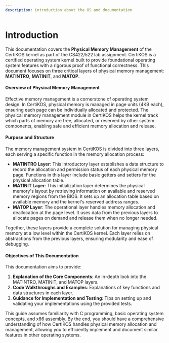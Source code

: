 ```yaml
---
description: introduction about the OS and documentation
---
```


# Introduction

This documentation covers the **Physical Memory Management** of the CertiKOS kernel as part of the CS422/522 lab assignment. CertiKOS is a certified operating system kernel built to provide foundational operating system features with a rigorous proof of functional correctness. This document focuses on three critical layers of physical memory management: **MATINTRO**, **MATINIT**, and **MATOP**.

#### Overview of Physical Memory Management

Effective memory management is a cornerstone of operating system design. In CertiKOS, physical memory is managed in page units (4KB each), ensuring each page can be individually allocated and protected. The physical memory management module in CertiKOS helps the kernel track which parts of memory are free, allocated, or reserved by other system components, enabling safe and efficient memory allocation and release.

#### Purpose and Structure

The memory management system in CertiKOS is divided into three layers, each serving a specific function in the memory allocation process:

* **MATINTRO Layer**: This introductory layer establishes a data structure to record the allocation and permission status of each physical memory page. Functions in this layer include basic getters and setters for the physical allocation table.
* **MATINIT Layer**: This initialization layer determines the physical memory's layout by retrieving information on available and reserved memory regions from the BIOS. It sets up an allocation table based on available memory and the kernel's reserved address ranges.
* **MATOP Layer**: The operational layer handles memory allocation and deallocation at the page level. It uses data from the previous layers to allocate pages on demand and release them when no longer needed.

Together, these layers provide a complete solution for managing physical memory at a low level within the CertiKOS kernel. Each layer relies on abstractions from the previous layers, ensuring modularity and ease of debugging.

#### Objectives of This Documentation

This documentation aims to provide:

1. **Explanation of the Core Components**: An in-depth look into the MATINTRO, MATINIT, and MATOP layers.
2. **Code Walkthroughs and Examples**: Explanations of key functions and data structures in each layer.
3. **Guidance for Implementation and Testing**: Tips on setting up and validating your implementations using the provided tests.

This guide assumes familiarity with C programming, basic operating system concepts, and x86 assembly. By the end, you should have a comprehensive understanding of how CertiKOS handles physical memory allocation and management, allowing you to efficiently implement and document similar features in other operating systems.
